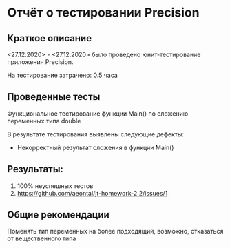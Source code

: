 # Отчёт о тестировании Precision

## Краткое описание

<27.12.2020> - <27.12.2020> было проведено юнит-тестирование приложения Precision.

На тестирование затрачено: 0.5 часа

## Проведенные тесты

Функциональное тестирование функции Main() по сложению переменных типа double

В результате тестирования выявлены следующие дефекты:

* Некорректный результат сложения в функции Main()


## Результаты:

1. 100% неуспешных тестов
2. https://github.com/aeontal/jt-homework-2.2/issues/1


## Общие рекомендации

Поменять тип переменных на более подходящий, возможно, отказаться от вещественного типа


